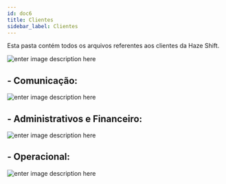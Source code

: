 ```yaml
---
id: doc6
title: Clientes
sidebar_label: Clientes
---
```

Esta pasta contém todos os arquivos referentes aos clientes da Haze Shift.


![enter image description here](https://hackathonacademy.com.br/wp-content/uploads/2021/03/5-02-1.png)

## **- Comunicação:**

![enter image description here](https://hackathonacademy.com.br/wp-content/uploads/2021/03/5-03-1.png)

## **- Administrativos e Financeiro:**

![enter image description here](https://hackathonacademy.com.br/wp-content/uploads/2021/03/5-04-1.png)

## **- Operacional:**

![enter image description here](https://hackathonacademy.com.br/wp-content/uploads/2021/03/5-05-1.png)
